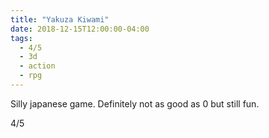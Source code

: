 ```yaml
---
title: "Yakuza Kiwami"
date: 2018-12-15T12:00:00-04:00
tags:
  - 4/5
  - 3d
  - action
  - rpg
---
```


Silly japanese game. Definitely not as good as 0 but still fun.

4/5
